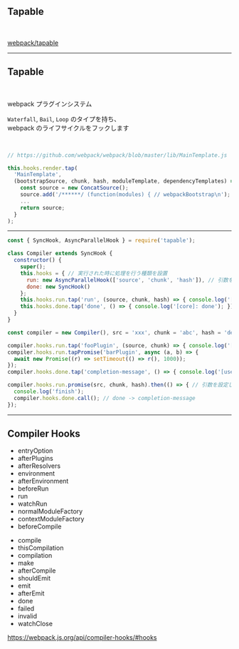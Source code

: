 <!-- sectionTitle: Feature: Tapable -->

## Tapable

<br />

<a href="https://github.com/webpack/tapable">webpack/tapable</a>

---

## Tapable

<br />

webpack プラグインシステム

`Waterfall`, `Bail`, `Loop` のタイプを持ち、  
webpack のライフサイクルをフックします

<br />

```javascript
// https://github.com/webpack/webpack/blob/master/lib/MainTemplate.js

this.hooks.render.tap(
  'MainTemplate',
  (bootstrapSource, chunk, hash, moduleTemplate, dependencyTemplates) => {
    const source = new ConcatSource();
    source.add('/******/ (function(modules) { // webpackBootstrap\n');
    ...
    return source;
  }
);
```

---

<!-- prettier-ignore -->
```javascript
const { SyncHook, AsyncParallelHook } = require('tapable');

class Compiler extends SyncHook {
  constructor() {
    super();
    this.hooks = { // 実行された時に処理を行う種類を設置
      run: new AsyncParallelHook(['source', 'chunk', 'hash']), // 引数を指定
      done: new SyncHook()
    };
    this.hooks.run.tap('run', (source, chunk, hash) => { console.log('[core]: run')});
    this.hooks.done.tap('done', () => { console.log('[core]: done'); });
  }
}

const compiler = new Compiler(), src = 'xxx', chunk = 'abc', hash = 'def';

compiler.hooks.run.tap('fooPlugin', (source, chunk) => { console.log('[userLand]: plugin')});
compiler.hooks.run.tapPromise('barPlugin', async (a, b) => {
  await new Promise((r) => setTimeout(() => r(), 1000));
});
compiler.hooks.done.tap('completion-message', () => { console.log('[userLand]: done'); });

compiler.hooks.run.promise(src, chunk, hash).then(() => { // 引数を設定し、実行
  console.log('finish');
  compiler.hooks.done.call(); // done -> completion-message
});
```

---

<!-- note
  プラグイン作ったことある人？
-->

## Compiler Hooks

<div class="list">
  <ul>
    <li>entryOption</li>
    <li>afterPlugins</li>
    <li>afterResolvers</li>
    <li>environment</li>
    <li>afterEnvironment</li>
    <li>beforeRun</li>
    <li>run</li>
    <li>watchRun</li>
    <li>normalModuleFactory</li>
    <li>contextModuleFactory</li>
    <li>beforeCompile</li>
  </ul>
  <ul>
    <li>compile</li>
    <li>thisCompilation</li>
    <li>compilation</li>
    <li>make</li>
    <li>afterCompile</li>
    <li>shouldEmit</li>
    <li>emit</li>
    <li>afterEmit</li>
    <li>done</li>
    <li>failed</li>
    <li>invalid</li>
    <li>watchClose</li>
  </ul>
</div>

<a href="https://webpack.js.org/api/compiler-hooks/#hooks" class="ref-link">https://webpack.js.org/api/compiler-hooks/#hooks</a>
